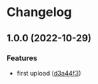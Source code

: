 # Changelog

## 1.0.0 (2022-10-29)


### Features

* first upload ([d3a44f3](https://github.com/darkiiii/logger/commit/d3a44f3d929abf0532d11e2f5a82b6ac6255bdb5))
